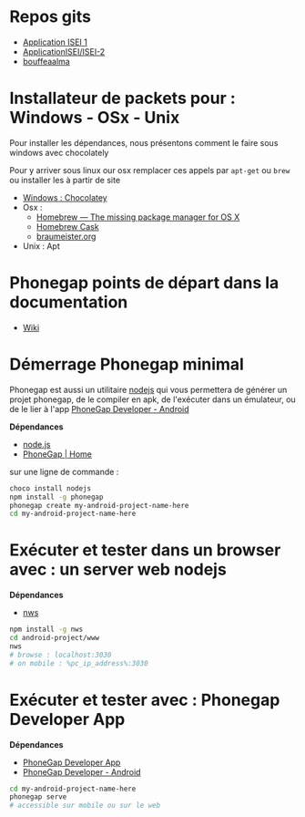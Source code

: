 # Repos gits
- [Application ISEI 1](https://github.com/ApplicationISEI/isei)
- [ApplicationISEI/ISEI-2](https://github.com/ApplicationISEI/ISEI-2)
- [bouffeaalma](https://github.com/bouffeaalma/Projet-Android)


# Installateur de packets pour : Windows - OSx - Unix
Pour installer les dépendances, nous présentons comment le faire sous windows avec chocolately

Pour y arriver sous linux our osx remplacer ces appels par `apt-get` ou `brew` ou installer les à partir de site

- [Windows : Chocolatey](https://chocolatey.org/)
- Osx :
	- [Homebrew — The missing package manager for OS X](http://brew.sh/)
	- [Homebrew Cask](http://caskroom.io/)
	- [braumeister.org](http://braumeister.org)
- Unix : Apt

# Phonegap points de départ dans la documentation
- [Wiki](https://github.com/phonegap/phonegap/wiki)

# Démerrage Phonegap minimal
Phonegap est aussi un utilitaire [nodejs](http://nodejs.org/) qui vous permettera de générer un projet phonegap,
de le compiler en apk, de l'exécuter dans un émulateur, ou de le lier à l'app [PhoneGap Developer - Android](https://play.google.com/store/apps/details?id=com.adobe.phonegap.app) 

**Dépendances**
- [node.js](http://nodejs.org/)
- [PhoneGap | Home](http://phonegap.com/)

sur une ligne de commande :
```sh
choco install nodejs
npm install -g phonegap
phonegap create my-android-project-name-here
cd my-android-project-name-here
```

# Exécuter et tester dans un browser avec : un server web nodejs
**Dépendances**
- [nws](https://www.npmjs.org/package/nws)
```sh
npm install -g nws
cd android-project/www
nws
# browse : localhost:3030
# on mobile : %pc_ip_address%:3030
```

# Exécuter et tester avec : Phonegap Developer App
**Dépendances**
- [PhoneGap Developer App](http://app.phonegap.com/)
- [PhoneGap Developer - Android](https://play.google.com/store/apps/details?id=com.adobe.phonegap.app)
```sh
cd my-android-project-name-here
phonegap serve
# accessible sur mobile ou sur le web
```
